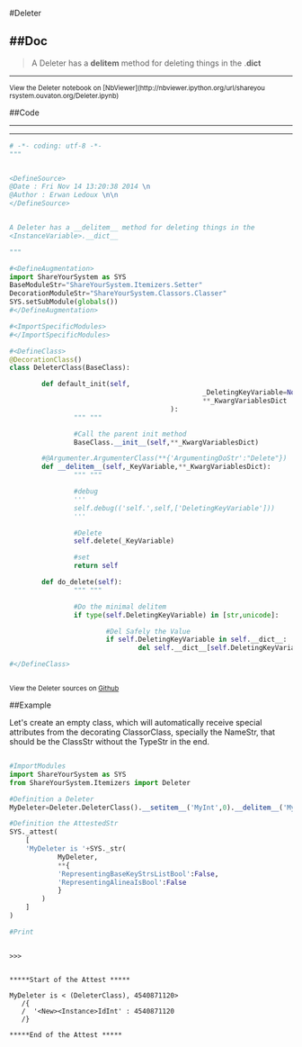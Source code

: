 

<!--
FrozenIsBool False
-->

#Deleter

##Doc
----


>
> A Deleter has a __delitem__ method for deleting things in the
<InstanceVariable>.__dict__
>
>

----

<small>
View the Deleter notebook on [NbViewer](http://nbviewer.ipython.org/url/shareyou
rsystem.ouvaton.org/Deleter.ipynb)
</small>




<!--
FrozenIsBool False
-->

##Code

----

<ClassDocStr>

----

```python
# -*- coding: utf-8 -*-
"""


<DefineSource>
@Date : Fri Nov 14 13:20:38 2014 \n
@Author : Erwan Ledoux \n\n
</DefineSource>


A Deleter has a __delitem__ method for deleting things in the
<InstanceVariable>.__dict__

"""

#<DefineAugmentation>
import ShareYourSystem as SYS
BaseModuleStr="ShareYourSystem.Itemizers.Setter"
DecorationModuleStr="ShareYourSystem.Classors.Classer"
SYS.setSubModule(globals())
#</DefineAugmentation>

#<ImportSpecificModules>
#</ImportSpecificModules>

#<DefineClass>
@DecorationClass()
class DeleterClass(BaseClass):

        def default_init(self,
                                                _DeletingKeyVariable=None,
                                                **_KwargVariablesDict
                                        ):
                """ """

                #Call the parent init method
                BaseClass.__init__(self,**_KwargVariablesDict)

        #@Argumenter.ArgumenterClass(**{'ArgumentingDoStr':"Delete"})
        def __delitem__(self,_KeyVariable,**_KwargVariablesDict):
                """ """

                #debug
                '''
                self.debug(('self.',self,['DeletingKeyVariable']))
                '''

                #Delete
                self.delete(_KeyVariable)

                #set
                return self

        def do_delete(self):
                """ """

                #Do the minimal delitem
                if type(self.DeletingKeyVariable) in [str,unicode]:

                        #Del Safely the Value
                        if self.DeletingKeyVariable in self.__dict__:
                                del self.__dict__[self.DeletingKeyVariable]

#</DefineClass>



```

<small>
View the Deleter sources on <a href="https://github.com/Ledoux/ShareYourSystem/t
ree/master/Pythonlogy/ShareYourSystem/Itemizers/Deleter"
target="_blank">Github</a>
</small>




<!---
FrozenIsBool True
-->

##Example

Let's create an empty class, which will automatically receive
special attributes from the decorating ClassorClass,
specially the NameStr, that should be the ClassStr
without the TypeStr in the end.

```python

#ImportModules
import ShareYourSystem as SYS
from ShareYourSystem.Itemizers import Deleter

#Definition a Deleter
MyDeleter=Deleter.DeleterClass().__setitem__('MyInt',0).__delitem__('MyInt')

#Definition the AttestedStr
SYS._attest(
    [
    'MyDeleter is '+SYS._str(
            MyDeleter,
            **{
            'RepresentingBaseKeyStrsListBool':False,
            'RepresentingAlineaIsBool':False
            }
        )
    ]
)

#Print



```


```console
>>>


*****Start of the Attest *****

MyDeleter is < (DeleterClass), 4540871120>
   /{
   /  '<New><Instance>IdInt' : 4540871120
   /}

*****End of the Attest *****



```

